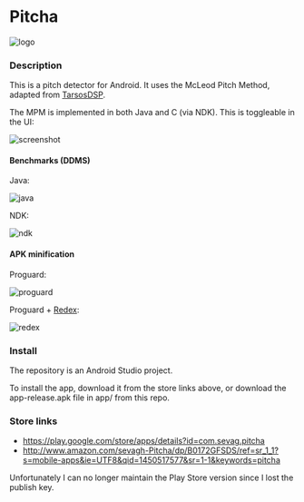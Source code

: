 # Pitcha

![logo](https://github.com/sevagh/Pitcha/raw/master/app/src/main/res/mipmap-hdpi/ic_launcher.png)

### Description

This is a pitch detector for Android. It uses the McLeod Pitch Method, adapted from [TarsosDSP](https://github.com/JorenSix/TarsosDSP).

The MPM is implemented in both Java and C (via NDK). This is toggleable in the UI:

![screenshot](https://github.com/sevagh/Pitcha/raw/master/.github/screenshot.png)

#### Benchmarks (DDMS)

Java:

![java](https://github.com/sevagh/Pitcha/raw/master/.github/native-java.png)

NDK:

![ndk](https://github.com/sevagh/Pitcha/raw/master/.github/ndk.png)

#### APK minification

Proguard:

![proguard](https://github.com/sevagh/Pitcha/raw/master/.github/proguard-minified.png)

Proguard + [Redex](https://github.com/facebook/redex):

![redex](https://github.com/sevagh/Pitcha/raw/master/.github/redex.png)

### Install

The repository is an Android Studio project.

To install the app, download it from the store links above, or
download the app-release.apk file in app/ from this repo.

### Store links

* https://play.google.com/store/apps/details?id=com.sevag.pitcha
* http://www.amazon.com/sevagh-Pitcha/dp/B0172GFSDS/ref=sr_1_1?s=mobile-apps&ie=UTF8&qid=1450517577&sr=1-1&keywords=pitcha

Unfortunately I can no longer maintain the Play Store version since I lost the publish key.
